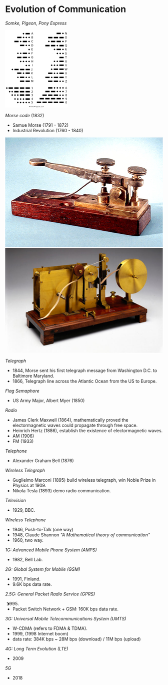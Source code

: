 # Evolution of Communication

_Somke, Pigeon, Pony Express_

![](fig/morsecode.gif)

_Morse code_ (1832)
- Samue Morse (1791 - 1872)
- Industrial Revolution (1760 - 1840)

![](fig/telegraph-1.jpg)![](fig/telegraph-2.jpg)

_Telegraph_
- 1844, Morse sent his first telegraph message from Washington D.C. to Baltimore Maryland.
- 1866, Telegraph line across the Atlantic Ocean from the US to Europe. 

_Flag Semaphore_
- US Army Major, Albert Myer (1850)

_Radio_
- James Clerk Maxwell (1864), mathematically proved the electormagnetic waves could propagate through free space.
- Heinrich Hertz (1886), establish the existence of electormagnetic waves.
- AM (1906)
- FM (1933)

_Telephone_
- Alexander Graham Bell (1876)

_Wireless Telegraph_
- Guglielmo Marconi (1895) build wireless telegraph, win Noble Prize in Physics at 1909.
- Nikola Tesla (1893) demo radio communication.

_Television_
- 1929, BBC.

_Wireless Telephone_
- 1946, Push-to-Talk (one way)
- 1948, Claude Shannon _"A Mathematical theory of communication"_
- 1960, two way.

_1G: Advanced Mobile Phone System (AMPS)_
- 1982, Bell Lab.

_2G: Global System for Mobile (GSM)_
- 1991, Finland.
- 9.6K bps data rate.

_2.5G: General Packet Radio Service (GPRS)_
- 1995.
- Packet Switch Network + GSM: 160K bps data rate.

_3G: Universal Mobile Telecommunications System (UMTS)_
- W-CDMA (refers to FDMA & TDMA).
- 1999, (1998 Internet boom)
- data rate: 384K bps ~ 28M bps (download) / 11M bps (upload)

_4G: Long Term Evolution (LTE)_
- 2009

_5G_
- 2018 
